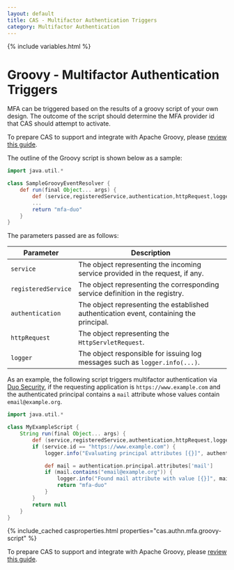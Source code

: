 ```yaml
---
layout: default
title: CAS - Multifactor Authentication Triggers
category: Multifactor Authentication
---
```


{% include variables.html %}

# Groovy - Multifactor Authentication Triggers

MFA can be triggered based on the results of a groovy script of your own design. The 
outcome of the script should determine the MFA provider id that CAS should attempt to activate.

To prepare CAS to support and integrate with Apache Groovy, please [review this guide](../integration/Apache-Groovy-Scripting.html).

The outline of the Groovy script is shown below as a sample:

```groovy
import java.util.*

class SampleGroovyEventResolver {
    def run(final Object... args) {
        def (service,registeredService,authentication,httpRequest,logger) = args
        ...
        return "mfa-duo"
    }
}
```

The parameters passed are as follows:

| Parameter           | Description                                                                             |
|---------------------|-----------------------------------------------------------------------------------------|
| `service`           | The object representing the incoming service provided in the request, if any.           |
| `registeredService` | The object representing the corresponding service definition in the registry.           |
| `authentication`    | The object representing the established authentication event, containing the principal. |
| `httpRequest`       | The object representing the `HttpServletRequest`.                                       |
| `logger`            | The object responsible for issuing log messages such as `logger.info(...)`.             |

As an example, the following script triggers multifactor authentication 
via [Duo Security](../mfa/DuoSecurity-Authentication.html), if the requesting application is `https://www.example.com` and 
the authenticated principal contains a `mail` attribute whose values contain `email@example.org`.

```groovy
import java.util.*

class MyExampleScript {
    String run(final Object... args) {
        def (service,registeredService,authentication,httpRequest,logger) = args
        if (service.id == "https://www.example.com") {
            logger.info("Evaluating principal attributes [{}]", authentication.principal.attributes)

            def mail = authentication.principal.attributes['mail']
            if (mail.contains("email@example.org")) {
                logger.info("Found mail attribute with value [{}]", mail)
                return "mfa-duo"
            }
        }
        return null
    }
}
```

{% include_cached casproperties.html properties="cas.authn.mfa.groovy-script" %}

To prepare CAS to support and integrate with Apache Groovy, please [review this guide](../integration/Apache-Groovy-Scripting.html).

